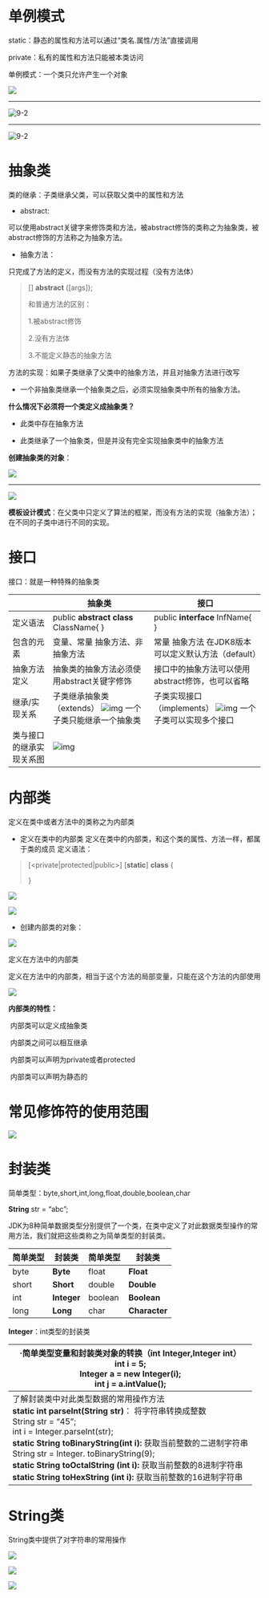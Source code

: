 # 单例模式

static：静态的属性和方法可以通过“类名.属性/方法”直接调用

private：私有的属性和方法只能被本类访问

单例模式：一个类只允许产生一个对象

![](img/9-1.png)

----

![9-2](img/9-2.png)

---

![9-2](img/9-3.png)

# 抽象类

类的继承：子类继承父类，可以获取父类中的属性和方法

- abstract:

可以使用abstract关键字来修饰类和方法，被abstract修饰的类称之为抽象类，被abstract修饰的方法称之为抽象方法。 

- 抽象方法：

只完成了方法的定义，而没有方法的实现过程（没有方法体）

> [<modifiers>] **abstract** <returnType> <methodName>([args]);
>
> 和普通方法的区别：
>
> 1.被abstract修饰
>
> 2.没有方法体
>
> 3.不能定义静态的抽象方法

方法的实现：如果子类继承了父类中的抽象方法，并且对抽象方法进行改写

- 一个非抽象类继承一个抽象类之后，必须实现抽象类中所有的抽象方法。

**什么情况下必须将一个类定义成抽象类？**

- 此类中存在抽象方法

- 此类继承了一个抽象类，但是并没有完全实现抽象类中的抽象方法

**创建抽象类的对象**：

![](img/9-4.png)

---

![](img/9-5.png)

**模板设计模式**：在父类中只定义了算法的框架，而没有方法的实现（抽象方法）；在不同的子类中进行不同的实现。

# 接口

接口：就是一种特殊的抽象类

|                          | 抽象类                                                       | 接口                                                         |
| ------------------------ | ------------------------------------------------------------ | ------------------------------------------------------------ |
| 定义语法                 | public **abstract class** ClassName{     }                   | public **interface** InfName{     }                          |
| 包含的元素               | 变量、常量  抽象方法、非抽象方法                             | 常量  抽象方法  在JDK8版本可以定义默认方法（default）        |
| 抽象方法定义             | 抽象类的抽象方法必须使用abstract关键字修饰                   | 接口中的抽象方法可以使用abstract修饰，也可以省略             |
| 继承/实现关系            | 子类继承抽象类（extends）  ![img](img/9-6.png)  一个子类只能继承一个抽象类 | 子类实现接口（implements）  ![img](img/9-7.png)  一个子类可以实现多个接口 |
| 类与接口的继承实现关系图 | ![img](img/9-8.png)                                          |                                                              |

# 内部类

定义在类中或者方法中的类称之为内部类

- 定义在类中的内部类
  定义在类中的内部类，和这个类的属性、方法一样，都属于类的成员
  定义语法：

> [<private|protected|public>] [**static**] **class** <ClassName>{
>
> }

![](img/9-9.png)

![](img/9-10.png)

- 创建内部类的对象：

![](img/9-11.png)

定义在方法中的内部类

定义在方法中的内部类，相当于这个方法的局部变量，只能在这个方法的内部使用

![](img/9-12.png)

**内部类的特性：**

​     内部类可以定义成抽象类

​     内部类之间可以相互继承

​     内部类可以声明为private或者protected

​     内部类可以声明为静态的

 # 常见修饰符的使用范围

![](img/9-13.png)

# 封装类

简单类型：byte,short,int,long,float,double,boolean,char

**String** str = “abc”;

JDK为8种简单数据类型分别提供了一个类，在类中定义了对此数据类型操作的常用方法，我们就把这些类称之为简单类型的封装类。

| 简单类型 | 封装类      | 简单类型 | 封装类        |
| -------- | ----------- | -------- | ------------- |
| byte     | **Byte**    | float    | **Float**     |
| short    | **Short**   | double   | **Double**    |
| int      | **Integer** | boolean  | **Boolean**   |
| long     | **Long**    | char     | **Character** |

**Integer**：int类型的封装类

| ·简单类型变量和封装类对象的转换（int   Integer,Integer  int） <br/> int i = 5; <br/> Integer a = new Integer(i); <br/> int j = a.intValue(); |
| ------------------------------------------------------------ |
| 了解封装类中对此类型数据的常用操作方法<br/>**static  int parseInt(String str)**： 将字符串转换成整数 <br/>String str = “45”;  <br/> int i = Integer.parseInt(str);  <br/>**static  String toBinaryString(int i):** 获取当前整数的二进制字符串 <br/>String str = Integer. toBinaryString(9);    <br/>**static  String toOctalString (int i):** 获取当前整数的8进制字符串     <br/>**static  String toHexString (int i):** 获取当前整数的16进制字符串 |

# String类

String类中提供了对字符串的常用操作

![](img/9-14.png)

![](img/9-15.png)

![](img/9-16.png)